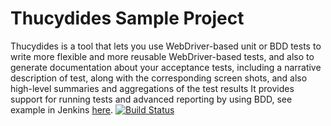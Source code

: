 Thucydides Sample Project
=================
Thucydides is a tool that lets you use WebDriver-based unit or BDD tests to write more flexible and more reusable WebDriver-based tests, and also to generate documentation about your acceptance tests, including a narrative description of test, along with the corresponding screen shots, and also high-level summaries and aggregations of the test results
It provides support for running tests and advanced reporting by using BDD, see example in Jenkins [here](https://martinreinhardt-online.de/jenkins/job/thucydides_sample/).
[![Build Status](https://martinreinhardt-online.de/jenkins/buildStatus/icon?job=thucydides_sample)](https://martinreinhardt-online.de/jenkins/job/thucydides_sample/)
